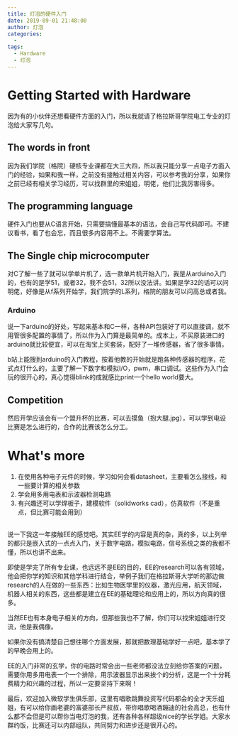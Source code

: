 ```yaml
---
title: 灯泡的硬件入门
date: 2019-09-01 21:48:00
author: 灯泡
categories:
  - 
tags:
  - Hardware
  - 灯泡
---
```


# Getting Started with Hardware

因为有的小伙伴还想看硬件方面的入门，所以我就请了格拉斯哥学院电工专业的灯泡给大家写几句。

<!-- More -->

## The words in front

因为我们学院（格院）硬核专业课都在大三大四，所以我只能分享一点电子方面入门的经验，如果和我一样，之前没有接触过相关内容，可以参考我的分享，如果你之前已经有相关学习经历，可以找群里的宋姐姐，明佬，他们比我厉害得多。

## The programming language

硬件入门也要从C语言开始，只需要搞懂最基本的语法，会自己写代码即可。不建议看书，看了也会忘，而且很多内容用不上。不需要学算法。

## The Single chip microcomputer

对C了解一些了就可以学单片机了，选一款单片机开始入门，我是从arduino入门的，也有的是学51，或者32，我不会51，32所以没法讲。如果是学32的话可以问明佬，好像是从f系列开始学，我们院学的L系列，格院的朋友可以问高总或者我。

### Arduino

说一下arduino的好处，写起来基本和C一样，各种API包装好了可以直接调，就不用管很多配置的事情了，所以作为入门算是最简单的。成本上，不买原装进口的arduino就比较便宜，可以在淘宝上买套装，配好了一堆传感器，省了很多事情。

b站上能搜到arduino的入门教程，按着他教的开始就是跑各种传感器的程序，花式点灯什么的，主要了解一下数字和模拟I/O，pwm，串口调试。这些作为入门会玩的很开心的，真心觉得blink的成就感比print一个hello world要大。

## Competition

然后开学应该会有一个盟升杯的比赛，可以去摸鱼（抱大腿.jpg），可以学到电设比赛是怎么进行的，合作的比赛该怎么分工。

# What's more

1. 在使用各种电子元件的时候，学习如何会看datasheet，主要看怎么接线，和一些要计算的相关参数
2. 学会用多用电表和示波器检测电路
3. 有兴趣还可以学焊板子，建模软件（solidworks cad），仿真软件（不是重点，但比赛可能会用到）

## 

说一下我这一年接触EE的感觉吧。其实EE学的内容是真的杂，真的多，以上列举的都只是嵌入式的一点点入门，关于数字电路，模拟电路，信号系统之类的我都不懂，所以也讲不出来。

即使是学完了所有专业课，也远远不是EE的目的，EE的research可以各有领域，他会把你学的知识和其他学科进行结合，举例子我们在格拉斯哥大学听的那边做research的人在做的一些东西：比如生物医学里的仪器，激光应用，航天领域，机器人相关的东西，这些都是建立在EE的基础理论和应用上的，所以方向真的很多。

当然EE也有本身电子相关的方向，但那些我也不了解，你们可以找宋姐姐进行交流，他是我偶像。

如果你没有搞清楚自己想往哪个方面发展，那就把数理基础学好一点吧，基本学了的早晚会用上的。

EE的入门非常的玄学，你的电路时常会出一些老师都没法立刻给你答案的问题，需要你用多用电表一个一个排除，用示波器显示出来挨个的分析，这是一个十分耗费精力和兴趣的过程，所以一定要坚持下来啊！

最后，欢迎加入微软学生俱乐部，这里有唱歌跳舞投资写代码都会的全才天乐姐姐，有可以给你画老婆的富婆部长严叔叔，带你唱歌喝酒蹦迪的社会高总，也有什么都不会但是可以帮你当电灯泡的我，还有各种各样超级nice的学长学姐。大家水群约饭，比赛还可以内部组队，共同努力和进步还是很开心的。